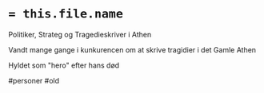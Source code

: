 # `= this.file.name`
Politiker, Strateg og Tragedieskriver i Athen

Vandt mange gange i kunkurencen om at skrive tragidier i det Gamle Athen

Hyldet som "hero" efter hans død

#personer 
#old 